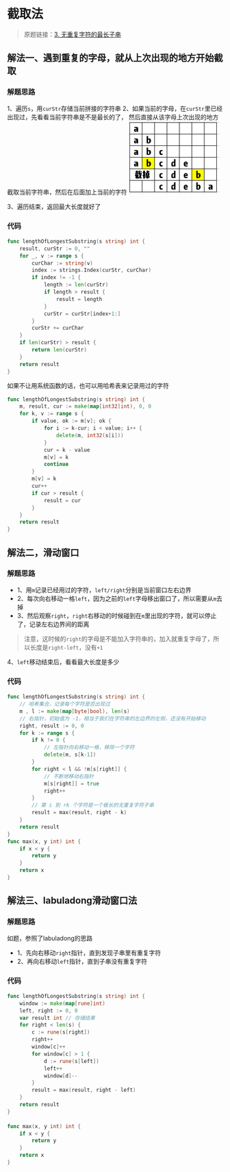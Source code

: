 # 截取法
> 原题链接：[3. 无重复字符的最长子串](https://leetcode-cn.com/problems/longest-substring-without-repeating-characters/)
## 解法一、遇到重复的字母，就从上次出现的地方开始截取
### 解题思路
1、遍历``s``，用``curStr``存储当前拼接的字符串
2、如果当前的字母，在``curStr``里已经出现过，先看看当前字符串是不是最长的了，
然后直接从该字母上次出现的地方截取当前字符串，然后在后面加上当前的字符
![grid](../pictures/problems/3/1.png)

3、遍历结束，返回最大长度就好了
### 代码
```go
func lengthOfLongestSubstring(s string) int {
	result, curStr := 0, ""
	for _, v := range s {
		curChar := string(v)
		index := strings.Index(curStr, curChar)
		if index != -1 {
			length := len(curStr)
			if length > result {
				result = length
			}
			curStr = curStr[index+1:]
		}
		curStr += curChar
	}
	if len(curStr) > result {
		return len(curStr)
	}
	return result
}
```
如果不让用系统函数的话，也可以用哈希表来记录用过的字符
```go
func lengthOfLongestSubstring(s string) int {
	m, result, cur := make(map[int32]int), 0, 0
	for k, v := range s {
		if value, ok := m[v]; ok {
			for i := k-cur; i < value; i++ {
				delete(m, int32(s[i]))
			}
			cur = k - value
			m[v] = k
			continue
		}
		m[v] = k
		cur++
		if cur > result {
			result = cur
		} 
	}
	return result
}
```
## 解法二，滑动窗口
### 解题思路
* 1、用``m``记录已经用过的字符，``left/right``分别是当前窗口左右边界
* 2、每次向右移动一格``left``，因为之前的``left``字母移出窗口了，所以需要从``m``去掉
* 3、然后观察``right``，``right``右移动的时候碰到在``m``里出现的字符，就可以停止了，记录左右边界间的距离

> 注意，这时候的``right``的字母是不能加入字符串的，加入就重复字母了，所以长度是``right-left``，没有``+1``

4、``left``移动结束后，看看最大长度是多少
### 代码
```go []
func lengthOfLongestSubstring(s string) int {
	// 哈希集合，记录每个字符是否出现过
	m , l := make(map[byte]bool), len(s)
	// 右指针，初始值为 -1，相当于我们在字符串的左边界的左侧，还没有开始移动
	right, result := 0, 0
	for k := range s {
		if k != 0 {
			// 左指针向右移动一格，移除一个字符
			delete(m, s[k-1])
		}
		for right < l && !m[s[right]] {
			// 不断地移动右指针
			m[s[right]] = true
			right++
		}
		// 第 i 到 rk 个字符是一个极长的无重复字符子串
		result = max(result, right - k)
	}
	return result
}
func max(x, y int) int {
	if x < y {
		return y
	}
	return x
}
```

## 解法三、labuladong滑动窗口法
### 解题思路
如题，参照了labuladong的思路

* 1、先向右移动``right``指针，直到发现子串里有重复字符
* 2、再向右移动``left``指针，直到子串没有重复字符

### 代码
```go
func lengthOfLongestSubstring(s string) int {
	window := make(map[rune]int)
	left, right := 0, 0
	var result int // 存储结果
	for right < len(s) {
		c := rune(s[right])
		right++
        window[c]++
		for window[c] > 1 {
			d := rune(s[left])
			left++
			window[d]--
		}
		result = max(result, right - left)
	}
	return result
}

func max(x, y int) int {
	if x < y {
		return y
	}
	return x
}
```
